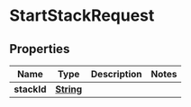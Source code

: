 

# StartStackRequest


## Properties

| Name | Type | Description | Notes |
|------------ | ------------- | ------------- | -------------|
|**stackId** | [**String**](String.md) |  |  |




